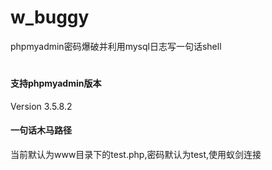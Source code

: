 # w_buggy
phpmyadmin密码爆破并利用mysql日志写一句话shell

# 
#### 支持phpmyadmin版本
Version 3.5.8.2

#### 一句话木马路径
当前默认为www目录下的test.php,密码默认为test,使用蚁剑连接

